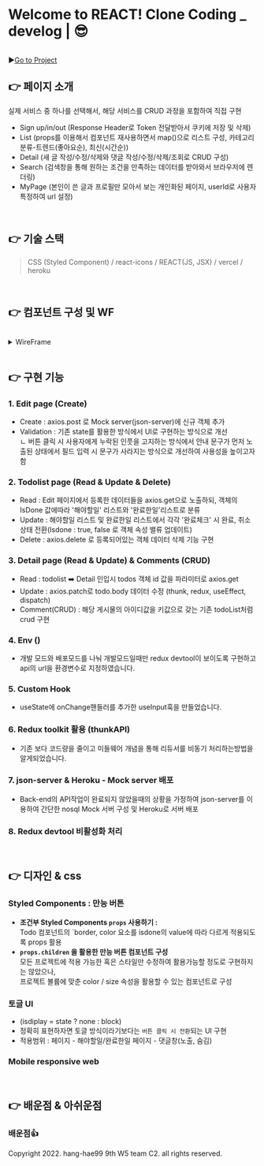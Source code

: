 # Welcome to REACT! Clone Coding _ develog |  😎
![]()

▶️[Go to Project]()

## 👉 페이지 소개
실제 서비스 중 하나를 선택해서, 해당 서비스를 CRUD 과정을 포함하여 직접 구현
- Sign up/in/out (Response Header로 Token 전달받아서 쿠키에 저장 및 삭제)
- List (props를 이용해서 컴포넌트 재사용하면서 map()으로 리스트 구성, 카테고리 분류-트렌드(좋아요순), 최신(시간순))
- Detail (새 글 작성/수정/삭제와 댓글 작성/수정/삭제/조회로 CRUD 구성)
- Search (검색창을 통해 원하는 조건을 만족하는 데이터를 받아와서 브라우저에 렌더링)
- MyPage (본인이 쓴 글과 프로필만 모아서 보는 개인화된 페이지, userId로 사용자 특정하여 url 설정)
<br>

## 👉 기술 스택
> CSS (Styled Component) / react-icons / REACT(JS, JSX) / vercel / heroku
<br>

## 👉 컴포넌트 구성 및 WF
![]()
<details>
<summary>WireFrame</summary>
<div markdown="1">       
  
<!-- ![](https://velog.velcdn.com/images/joyfive/post/852555ea-04be-473e-bf84-95a3fa750c0f/image.png)
![](https://velog.velcdn.com/images/joyfive/post/08c39916-309e-411c-8722-ae70bb46fbcf/image.png)
![](https://velog.velcdn.com/images/joyfive/post/6f42d364-f1c4-45ee-9e9a-1e5d2cfa0a83/image.png)
![](https://velog.velcdn.com/images/joyfive/post/67e7fb0b-bcbe-4d39-9035-83b699ecf9e4/image.png)
![](https://velog.velcdn.com/images/joyfive/post/f4c569bb-6e47-47a8-8a04-5a8afa7b0985/image.png)
![](https://velog.velcdn.com/images/joyfive/post/b42f073a-a910-424a-a6f9-4a10d3f878c4/image.png) -->

</div>
</details>
<br>

## 👉 구현 기능
### 1. Edit page (Create)
- Create : axios.post 로 Mock server(json-server)에 신규 객체 추가
- Validation : 기존 state를 활용한 방식에서 UI로 구현하는 방식으로 개선<br>
ㄴ 버튼 클릭 시 사용자에게 누락된 인풋을 고지하는 방식에서 안내 문구가 먼저 노출된 상태에서 필드 입력 시 문구가 사라지는 방식으로 개선하여 사용성을 높이고자 함

### 2. Todolist page (Read & Update & Delete)
- Read : Edit 페이지에서 등록한 데이터들을 axios.get으로 노출하되, 객체의 IsDone 값에따라 '해야할일' 리스트와 '완료한일'리스트로 분류
- Update : 해야할일 리스트 및 완료한일 리스트에서 각각 '완료체크' 시 완료, 취소 상태 전환(Isdone : true, false 로 객체 속성 밸류 업데이트)
- Delete : axios.delete 로 등록되어있는 객체 데이터 삭제 기능 구현

### 3. Detail page (Read & Update) & Comments (CRUD)
- Read : todolist ➡️ Detail 인입시 todos 객체 id 값을 파라미터로 axios.get
- Update : axios.patch로 todo.body 데이터 수정 (thunk, redux, useEffect, dispatch)
- Comment(CRUD) : 해당 게시물의 아이디값을 키값으로 갖는 기존 todoList처럼 crud 구현

### 4. Env ()
- 개발 모드와 배포모드를 나눠 개발모드일때만 redux devtool이 보이도록 구현하고
api의 url을 환경변수로 지정하였습니다.

### 5. Custom Hook
- useState에 onChange핸들러를 추가한 useInput훅을 만들었습니다.

### 6. Redux toolkit 활용 (thunkAPI)
- 기존 보다 코드량을 줄이고 미들웨어 개념을 통해 리듀서를 비동기 처리하는방법을 알게되었습니다.

### 7. json-server & Heroku - Mock server 배포
- Back-end의 API작업이 완료되지 않았을때의 상황을 가정하여 json-server를 이용하여 간단한 nosql Mock 서버 구성 및 Heroku로 서버 배포

### 8. Redux devtool 비활성화 처리

<br>

## 👉 디자인 & css
### Styled Components : 만능 버튼
- **조건부 Styled Components `props` 사용하기 :** <br>
Todo 컴포넌트의 <Todobox />`border, color 요소를 isdone의 value에 따라 다르게 적용되도록 props 활용
- **`props.children` 을 활용한 만능 버튼 컴포넌트 구성** <br>
모든 프로젝트에 적용 가능한 혹은 스타일만 수정하여 활용가능할 정도로 구현하지는 않았으나,<br>
프로젝트 볼륨에 맞춘 color / size 속성을 활용할 수 있는 컴포넌트로 구성

### 토글 UI 
- (isdiplay = state ? none : block)
- 정확히 표현하자면 토글 방식이라기보다는 `버튼 클릭 시 전환`되는 UI 구현
- 적용범위 : <TodoList> 페이지 - 해야할일/완료한일 <Detail> 페이지 - 댓글창(노출, 숨김)

### Mobile responsive web
<!-- ![](https://velog.velcdn.com/images/joyfive/post/5c91d69b-2ce0-4dbb-b3bd-7494035b2688/image.gif) -->


<br>

## 👉 배운점 & 아쉬운점
### 배운점👍
<!-- <기쁨 @joyfive>
- **Redux Toolkit, Thunk** <br>
리덕스 툴킷을 활용하여 기존 전역 상태관리 store와 json-server를 연결하여 통신하는 방법을 배웠습니다.

- **Custom Component 세분화** <br> 다양한 페이지, 컴포넌트에서 활용할 수 있는 UI 컴포넌트를 만들어서, 추후 스타일링 시 더욱 빠르고 효율적인 작업이 가능하리라 기대됩니다. 

- **UI 숨김처리를 활용한 토글방식** <br>
display: `none`, `block` 속성과 useState를 활용하여 버튼 클릭 시 상태값이 업데이트되어 css props가 변경되도록 토글 UI를 구현했습니다. <br>

<br>

<현홍 @minhyeonhong>
- **redux toolkit** <br>
기존 보다 코드량을 줄이고 미들웨어 개념을 통해 리듀서를 비동기 처리하는방법을 알게되었습니다.

- **json-server** <br>
Back-end의 API작업이 완료되지 않았을때 json-server를 이용하여 간단한 nosql서버를 구성하고
이를 axios를 이용하여 json-server로 데이터를 가져오거나 수정하는 것을 알게되었습니다.

### 아쉬운점👀
<기쁨 @joyfive>
- **욕심이 과했다😢**<br>
2명이 함께 진행하는 프로젝트이지만 challenge로 각자 독자적인 기능개발 후 <br> merge하여 스타일링 작업을 진행하기로 계획하였으나, 실제 프로젝트 진행 시 팀원과의 개발속도에 차이가 있어, <br> 저는 게시판 CRUD까지만 진행한 상태에서 댓글 CRUD 베리에이션 작업은 중간에 중단하고 <br>댓글 기능은 현홍님의 작업 소스로 그대로 사용하게 되었습니다. <br>
ㄴ 새로이 배운 내용이 많아 개념을 익히면서 3-4일 만에 작업을 완료하기에는 다소 빠듯한 일정이었던 것 같습니다. 팀 과제로 나누어 진행했다면 정상적인 속도이기는 하나, 앞으로 기능 구현 시간을 더 단축시키기 위해 CRUD 기본 개념을 반복적으로 연습하고자 합니다:)
<br>

<현홍 @minhyeonhong>
- **게시글-댓글 DB 종속처리** <br>
ㄴ투두 지웠을때 댓글 같이 안사라짐 <br>
ㄴtodoList에서 게시물을 삭제하면 해당 게시물에 있던 댓글들이 같이 삭제되지 않아 <br>
ㄴ삭제했던 글의 id값으로 글을 다시 등록하면 댓글이 자동으로 달려있음 <br>
ㄴ반복문을 돌려 댓글들을 지울수 있었겠지만 사이트의 퍼포먼스를 고려해 하지않음 <br>

- **memo 최적화 미사용** <br>
ㄴ시간 관계상 불필요한 렌더링을 막는 최적화 작업까지는 진행하지 못하고 엑스트라 리듀서로만 구현함<br>
ㄴaxios로 api통신후 받는 response값을 state에 반영 했다면 퍼포먼스가 더 나왔겠지만<br>
axios를 익히기 위해 state의 값이 변경될 때 마다 axios로 다시get하는 방식으로 처리 후 최적화 작업은 시간 관계상 진행하지 못함

<br>

## 진도체크
### 이전 목표 : *Success!*<br> 
1. ~~CRUD, useStae, Redux 활용 다지기~~<br>
2. ~~토글 UI 연습하기~~<br> -->


Copyright 2022. hang-hae99 9th W5 team C2. all rights reserved.

<!-- ## 항해 99 클론코딩 : 프론트엔드 --! >